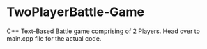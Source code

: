 # TwoPlayerBattle-Game
C++ Text-Based Battle game comprising of 2 Players. 
Head over to main.cpp file for the actual code.
